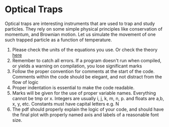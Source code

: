 # Optical Traps 

Optical traps are interesting instruments that are used to trap and study particles. They rely on some simple physical principles like conservation of momentum, and Brownian motion. Let us simulate the movement of one such trapped particle as a function of temperature.

1. Please check the units of the equations you use. Or check the theory [here](https://iopscience.iop.org/article/10.1088/1367-2630/7/1/038/pdf)
2. Remember to catch all errors. If a program doesn't run when compiled, or yields a warning on compilation, you lose significant marks
3. Follow the proper convention for comments at the start of the code. Comments within the code should be elegant, and not distract from the flow of logic
4. Proper indentation is essential to make the code readable.
5. Marks will be given for the use of proper variable names. Everything cannot be tmp or x. Integers are usually i, j, k, m, n, p. and floats are a,b, x, y, etc. Constants must have capital letters e.g. N
6. The pdf should properly explain the logic of your code, and should have the final plot with properly named axis and labels of a reasonable font size. 
